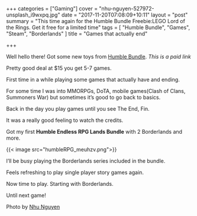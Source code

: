 +++
categories = ["Gaming"]
cover = "nhu-nguyen-527972-unsplash_i9wxpq.jpg"
date = "2017-11-20T07:08:09+10:11"
layout = "post"
summary = "This time again for the Humble Bundle Freebie:LEGO Lord of the Rings. Get it free for a limited time"
tags = [
  "Humble Bundle",
  "Games",
  "Steam",
  "Borderlands"
]
title = "Games that actually end"

+++

Well hello there! Got some new toys from [Humble Bundle](https://www.humblebundle.com/monthly?refc=gQ7hjJ). *This is a paid link*

Pretty good deal at $15 you get 5-7 games.

First time in a while playing some games that actually have and ending.

For some time I was into MMORPGs, DoTA, mobile games(Clash of Clans, Summoners War) but sometimes it’s good to go back to basics.

Back in the day you play games until you see The End, Fin.

It was a really good feeling to watch the credits.

Got my first **Humble Endless RPG Lands Bundle** with 2 Borderlands and more.

{{< image src="humbleRPG_meuhzv.png">}}

I’ll be busy playing the Borderlands series included in the bundle.

Feels refreshing to play single player story games again.


Now time to play. Starting with Borderlands.

Until next game!

Photo by [Nhu Nguyen](https://unsplash.com/@nguyendqnhu?utm_medium=referral&utm_campaign=photographer-credit&utm_content=creditBadge)
